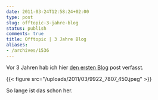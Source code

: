 ```yaml
---
date: 2011-03-24T12:58:24+02:00
type: post
slug: offtopic-3-jahre-blog
status: publish
comments: true
title: Offtopic | 3 Jahre Blog
aliases:
- /archives/1536
---
```


Vor 3 Jahren hab ich hier [den ersten Blog](/archives/421) post verfasst.

{{< figure src="/uploads/2011/03/9922_7807_450.jpeg" >}}

So lange ist das schon her.
